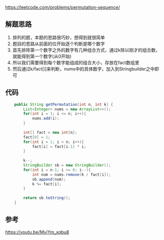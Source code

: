 https://leetcode.com/problems/permutation-sequence/

## 解题思路
1. 排列的题，本题的思路很巧妙，想得到就很简单
2. 题目的思路从前面的位开始逐个判断是哪个数字
3. 首先排除第一个数字之外的数字有几种组合方式，通过k除以刚才的组合数，就能得到第一个数字(从0开始)
4. 所以我们需要得到每个数字能组成的组合大小，存放在fact数组里
5. 然后通过k/fact[i]来判断，nums中的具体数字，加入到Stringbuilder之中即可
## 代码
```java
	public String getPermutation(int n, int k) {
        List<Integer> nums = new ArrayList<>();
        for(int i = 1; i <= n; i++){
            nums.add(i);
        }
        
        int[] fact = new int[n];
        fact[0] = 1;
        for(int i = 1; i < n; i++){
            fact[i] = fact[i-1] * i;
        }
        
        k--;
        StringBuilder sb = new StringBuilder();
        for(int i = n-1; i >= 0; i--){
            int num = nums.remove(k / fact[i]);
            sb.append(num);
            k %= fact[i];
        }
        
        return sb.toString();
    }
```
## 参考
https://youtu.be/MyiYm_xqbu8